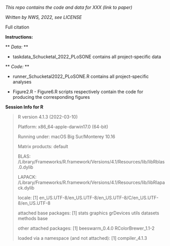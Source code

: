
*This repo contains the code and data for XXX (link to paper)*

*Written by NWS, 2022, see LICENSE*

Full citation

**Instructions:**

** *Data:* **
- taskdata_Schucketal_2022_PLoSONE contains all project-specific data

** *Code:* ** 

- runner_Schucketal2022_PLoSONE.R contains all project-specific analyses

- Figure2.R - Figure6.R scripts respectively contain the code for producing the corresponding figures

**Session Info for R**


> R version 4.1.3 (2022-03-10)
>
> Platform: x86_64-apple-darwin17.0 (64-bit)
>
> Running under: macOS Big Sur/Monterey 10.16
>
> Matrix products: default
>
> BLAS:   /Library/Frameworks/R.framework/Versions/4.1/Resources/lib/libRblas.0.dylib
>
> LAPACK: /Library/Frameworks/R.framework/Versions/4.1/Resources/lib/libRlapack.dylib
>
> locale:
[1] en_US.UTF-8/en_US.UTF-8/en_US.UTF-8/C/en_US.UTF-8/en_US.UTF-8
>
> attached base packages:
[1] stats     graphics  grDevices utils     datasets  methods   base
>
> other attached packages:
[1] beeswarm_0.4.0     RColorBrewer_1.1-2
>
> loaded via a namespace (and not attached):
[1] compiler_4.1.3
